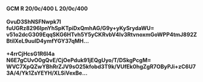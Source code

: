 #### GCM R 20/0c/400 L 20/0c/400
**GvuD3ShNSFNwpk7I**<br/>**fuUGRz8296IpnYhSpKTpiDxQmhAG/G9y+yKySrydaWU=**<br/>**v51o2dcG309EqqSKG6HTvh5Y5yCKRvbV4Iv3RtvnoxmGoWPP4tmJ892ZBtilXeL9uuID4ymfYGY37qMH...**<br/><br/>
**+4rrCjHcsG1R6l4a**<br/>**N6E7gCUvO0gQvE/CjOePduk91jEQgUyo/T/DSkgPcgM=**<br/>**WVC7XpQZwYBhRrZJV9sO25kfobd3T9k/VUfEk0hgZgR7OByPJi+zC6U73A/4/Yk1ZsYEYH/XLSiVexBe...**